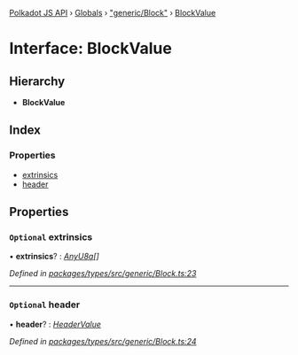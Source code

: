 [Polkadot JS API](../README.md) › [Globals](../globals.md) › ["generic/Block"](../modules/_generic_block_.md) › [BlockValue](_generic_block_.blockvalue.md)

# Interface: BlockValue

## Hierarchy

* **BlockValue**

## Index

### Properties

* [extrinsics](_generic_block_.blockvalue.md#optional-extrinsics)
* [header](_generic_block_.blockvalue.md#optional-header)

## Properties

### `Optional` extrinsics

• **extrinsics**? : *[AnyU8a](../modules/_types_helpers_.md#anyu8a)[]*

*Defined in [packages/types/src/generic/Block.ts:23](https://github.com/polkadot-js/api/blob/fe69f70539/packages/types/src/generic/Block.ts#L23)*

___

### `Optional` header

• **header**? : *[HeaderValue](_generic_block_.headervalue.md)*

*Defined in [packages/types/src/generic/Block.ts:24](https://github.com/polkadot-js/api/blob/fe69f70539/packages/types/src/generic/Block.ts#L24)*
